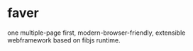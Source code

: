 # faver
 one multiple-page first, modern-browser-friendly, extensible webframework based on fibjs runtime.
